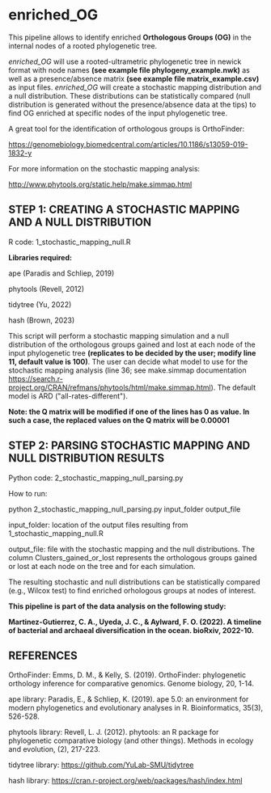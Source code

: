 # enriched_OG
This pipeline allows to identify  enriched **Orthologous Groups (OG)** in the internal nodes of a rooted phylogenetic tree.

*enriched_OG* will use a rooted-ultrametric phylogenetic tree in newick format with node names **(see example file phylogeny_example.nwk)** as well as a presence/absence matrix **(see example file matrix_example.csv)** as input files. *enriched_OG* will create a stochastic mapping distribution and a null distribution. These distributions can be statistically compared (null distribution is generated without the presence/absence data at the tips) to find OG enriched at specific nodes of the input phylogenetic tree.  

A great tool for the identification of orthologous groups is OrthoFinder:  

https://genomebiology.biomedcentral.com/articles/10.1186/s13059-019-1832-y  

For more information on the stochastic mapping analysis:  

http://www.phytools.org/static.help/make.simmap.html

## STEP 1: CREATING A STOCHASTIC MAPPING AND A NULL DISTRIBUTION ##
R code: 1_stochastic_mapping_null.R

**Libraries required:**  

ape (Paradis and Schliep, 2019)  

phytools (Revell, 2012)  

tidytree (Yu, 2022)  

hash (Brown, 2023)  

This script will perform a stochastic mapping simulation and a null distribution of the orthologous groups gained and lost at each node of the input phylogenetic tree **(replicates to be decided by the user; modify line 11, default value is 100)**. The user can decide what model to use for the stochastic mapping analysis (line 36; see make.simmap documentation https://search.r-project.org/CRAN/refmans/phytools/html/make.simmap.html). The default model is ARD ("all-rates-different").

**Note: the Q matrix will be modified if one of the lines has 0 as value. In such a case, the replaced values on the Q matrix will be 0.00001**

## STEP 2: PARSING STOCHASTIC MAPPING AND NULL DISTRIBUTION RESULTS ##

Python code: 2_stochastic_mapping_null_parsing.py

How to run:  

python 2_stochastic_mapping_null_parsing.py input_folder output_file

input_folder: location of the output files resulting from 1_stochastic_mapping_null.R  

output_file: file with the stochastic mapping and the null distributions. The column Clusters_gained_or_lost represents the orthologous groups gained or lost at each node on the tree and for each simulation.  

The resulting stochastic and null distributions can be statistically compared (e.g., Wilcox test) to find enriched orhologous groups at nodes of interest.

**This pipeline is part of the data analysis on the following study:**  

**Martinez-Gutierrez, C. A., Uyeda, J. C., & Aylward, F. O. (2022). A timeline of bacterial and archaeal diversification in the ocean. bioRxiv, 2022-10.**  

## REFERENCES ##

OrthoFinder: Emms, D. M., & Kelly, S. (2019). OrthoFinder: phylogenetic orthology inference for comparative genomics. Genome biology, 20, 1-14.

ape library: Paradis, E., & Schliep, K. (2019). ape 5.0: an environment for modern phylogenetics and evolutionary analyses in R. Bioinformatics, 35(3), 526-528. 

phytools library: Revell, L. J. (2012). phytools: an R package for phylogenetic comparative biology (and other things). Methods in ecology and evolution, (2), 217-223. 

tidytree library: https://github.com/YuLab-SMU/tidytree 

hash library: https://cran.r-project.org/web/packages/hash/index.html 


